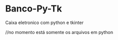 # Banco-Py-Tk
Caixa eletronico com python e tkinter

//no momento está somente os arquivos em python
